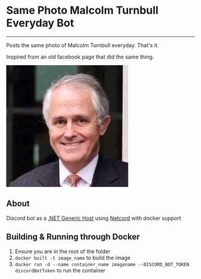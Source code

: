 # Same Photo Malcolm Turnbull Everyday Bot

-------- 
Posts the same photo of Malcolm Turnbull everyday. That's it. 

Inspired from an old facebook page that did the same thing.

![malcolm turnbull](https://github.com/Peekaey/Same-Photo-Malcolm-Turnbull-Everyday-Bot/blob/master/src/Images/MalcolmTurnbull.jpg)

## About
Discord bot as a [.NET Generic Host](https://learn.microsoft.com/en-us/dotnet/core/extensions/generic-host?tabs=appbuilder) using [Netcord](https://netcord.dev/) with docker support

## Building & Running through Docker
1. Ensure you are in the root of the folder
2. ``docker built -t image_name`` to build the image
3. ``docker run -d --name container_name imagename --DISCORD_BOT_TOKEN discordBotToken`` to run the container
